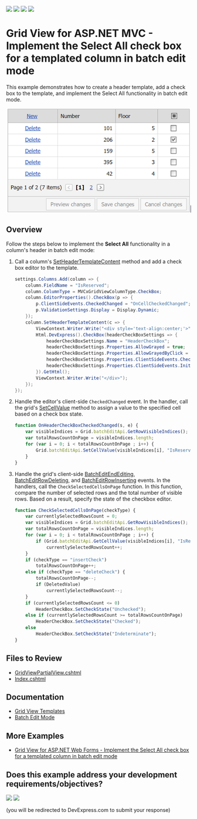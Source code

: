 <!-- default badges list -->
![](https://img.shields.io/endpoint?url=https://codecentral.devexpress.com/api/v1/VersionRange/128550423/16.1.4%2B)
[![](https://img.shields.io/badge/Open_in_DevExpress_Support_Center-FF7200?style=flat-square&logo=DevExpress&logoColor=white)](https://supportcenter.devexpress.com/ticket/details/T401286)
[![](https://img.shields.io/badge/📖_How_to_use_DevExpress_Examples-e9f6fc?style=flat-square)](https://docs.devexpress.com/GeneralInformation/403183)
[![](https://img.shields.io/badge/💬_Leave_Feedback-feecdd?style=flat-square)](#does-this-example-address-your-development-requirementsobjectives)
<!-- default badges end -->
# Grid View for ASP.NET MVC - Implement the Select All check box for a templated column in batch edit mode

This example demonstrates how to create a header template, add a check box to the template, and implement the Select All functionality in batch edit mode.

![SelectAllCheckBox](SelectAllMVC.gif)

## Overview

Follow the steps below to implement the **Select All** functionality in a column's header in batch edit mode:

1. Call a column's [SetHeaderTemplateContent](https://docs.devexpress.com/AspNetMvc/DevExpress.Web.Mvc.MVCxGridViewColumn.SetHeaderTemplateContent.overloads) method and add a check box editor to the template.

    ```csharp
    settings.Columns.Add(column => {
        column.FieldName = "IsReserved";
        column.ColumnType = MVCxGridViewColumnType.CheckBox;
        column.EditorProperties().CheckBox(p => {
            p.ClientSideEvents.CheckedChanged = "OnCellCheckedChanged";
            p.ValidationSettings.Display = Display.Dynamic;
        });
        column.SetHeaderTemplateContent(c => {
            ViewContext.Writer.Write("<div style='text-align:center;'>");
            Html.DevExpress().CheckBox(headerCheckBoxSettings => {
                headerCheckBoxSettings.Name = "HeaderCheckBox";
                headerCheckBoxSettings.Properties.AllowGrayed = true;
                headerCheckBoxSettings.Properties.AllowGrayedByClick = false;
                headerCheckBoxSettings.Properties.ClientSideEvents.CheckedChanged = "OnHeaderCheckBoxCheckedChanged";
                headerCheckBoxSettings.Properties.ClientSideEvents.Init = "OnInitHeader";
            }).GetHtml();
            ViewContext.Writer.Write("</div>");
        });
    });
    ```

2. Handle the editor's client-side `CheckedChanged` event. In the handler, call the grid's [SetCellValue](https://docs.devexpress.com/AspNet/js-ASPxClientGridViewBatchEditApi.SetCellValue(visibleIndex-columnFieldNameOrId-value)) method to assign a value to the specified cell based on a check box state.

    ```js
    function OnHeaderCheckBoxCheckedChanged(s, e) {
        var visibleIndices = Grid.batchEditApi.GetRowVisibleIndices();
        var totalRowsCountOnPage = visibleIndices.length;
        for (var i = 0; i < totalRowsCountOnPage ; i++) {
            Grid.batchEditApi.SetCellValue(visibleIndices[i], "IsReserved", s.GetChecked())
        }
    }
    ```

3. Handle the grid's client-side [BatchEditEndEditing](https://docs.devexpress.com/AspNet/js-ASPxClientGridView.BatchEditEndEditing), [BatchEditRowDeleting](https://docs.devexpress.com/AspNet/js-ASPxClientGridView.BatchEditRowDeleting), and [BatchEditRowInserting](https://docs.devexpress.com/AspNet/js-ASPxClientGridView.BatchEditRowInserting) events. In the handlers, call the `CheckSelectedCellsOnPage` function. In this function, compare the number of selected rows and the total number of visible rows. Based on a result, specify the state of the checkbox editor.

    ```js
    function CheckSelectedCellsOnPage(checkType) {
        var currentlySelectedRowsCount = 0;
        var visibleIndices = Grid.batchEditApi.GetRowVisibleIndices();
        var totalRowsCountOnPage = visibleIndices.length;
        for (var i = 0; i < totalRowsCountOnPage ; i++) {
            if (Grid.batchEditApi.GetCellValue(visibleIndices[i], "IsReserved"))
                currentlySelectedRowsCount++;
        }
        if (checkType == "insertCheck")
            totalRowsCountOnPage++;
        else if (checkType == "deleteCheck") {
            totalRowsCountOnPage--;
            if (DeletedValue)
                currentlySelectedRowsCount--;
        }
        if (currentlySelectedRowsCount <= 0)
            HeaderCheckBox.SetCheckState("Unchecked");
        else if (currentlySelectedRowsCount >= totalRowsCountOnPage)
            HeaderCheckBox.SetCheckState("Checked");
        else
            HeaderCheckBox.SetCheckState("Indeterminate");
    }
    ```

## Files to Review

* [GridViewPartialView.cshtml](./CS/T401286/Views/Home/GridViewPartialView.cshtml)
* [Index.cshtml](./CS/T401286/Views/Home/Index.cshtml)

## Documentation

* [Grid View Templates](https://docs.devexpress.com/AspNetMvc/14721/common-features/templates)
* [Batch Edit Mode](https://docs.devexpress.com/AspNetMvc/16147/components/grid-view/data-editing-and-validation/batch-edit)

## More Examples

* [Grid View for ASP.NET Web Forms - Implement the Select All check box for a templated column in batch edit mode](https://github.com/DevExpress-Examples/asp-net-web-forms-grid-select-all-checkbox-in-batch-edit-mode)
<!-- feedback -->
## Does this example address your development requirements/objectives?

[<img src="https://www.devexpress.com/support/examples/i/yes-button.svg"/>](https://www.devexpress.com/support/examples/survey.xml?utm_source=github&utm_campaign=asp-net-mvc-grid-select-all-checkbox-in-batch-edit-mode&~~~was_helpful=yes) [<img src="https://www.devexpress.com/support/examples/i/no-button.svg"/>](https://www.devexpress.com/support/examples/survey.xml?utm_source=github&utm_campaign=asp-net-mvc-grid-select-all-checkbox-in-batch-edit-mode&~~~was_helpful=no)

(you will be redirected to DevExpress.com to submit your response)
<!-- feedback end -->
